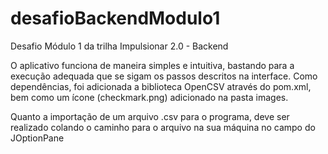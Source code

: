 # desafioBackendModulo1
Desafio Módulo 1 da trilha Impulsionar 2.0 - Backend

O aplicativo funciona de maneira simples e intuitiva, bastando para a execução adequada que se sigam os passos descritos na interface.
Como dependências, foi adicionada a biblioteca OpenCSV através do pom.xml, bem como um ícone (checkmark.png) adicionado na pasta images.

Quanto a importação de um arquivo .csv para o programa, deve ser realizado colando o caminho para o arquivo na sua máquina no campo do JOptionPane
